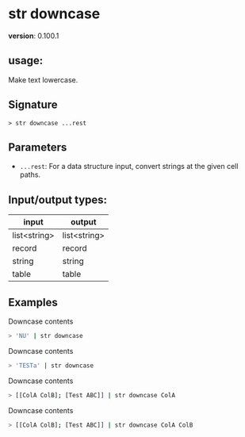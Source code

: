 # str downcase

**version**: 0.100.1

## **usage**:

Make text lowercase.

## Signature

`> str downcase ...rest`

## Parameters

- `...rest`: For a data structure input, convert strings at the given cell paths.

## Input/output types:

| input          | output         |
| -------------- | -------------- |
| list\<string\> | list\<string\> |
| record         | record         |
| string         | string         |
| table          | table          |

## Examples

Downcase contents

```bash
> 'NU' | str downcase
```

Downcase contents

```bash
> 'TESTa' | str downcase
```

Downcase contents

```bash
> [[ColA ColB]; [Test ABC]] | str downcase ColA
```

Downcase contents

```bash
> [[ColA ColB]; [Test ABC]] | str downcase ColA ColB
```
